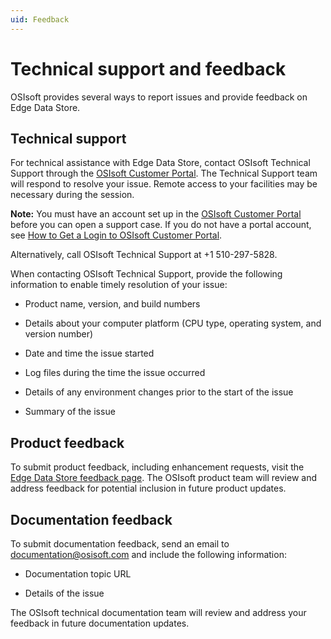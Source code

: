 ```yaml
---
uid: Feedback
---
```


# Technical support and feedback

OSIsoft provides several ways to report issues and provide feedback on Edge Data Store.

## Technical support

For technical assistance with Edge Data Store, contact OSIsoft Technical Support through the [OSIsoft Customer Portal](https://customers.osisoft.com/s/createcase). The Technical Support team will respond to resolve your issue. Remote access to your facilities may be necessary during the session.

**Note:**  You must have an account set up in the [OSIsoft Customer Portal](https://my.osisoft.com/) before you can open a support case. If you do not have a portal account, see [How to Get a Login to OSIsoft Customer Portal](https://explore.osisoft.com/myosisoft-customer-portal/how-to-get-a-login).

Alternatively, call OSIsoft Technical Support at +1 510-297-5828.

When contacting OSIsoft Technical Support, provide the following information to enable timely resolution of your issue:

- Product name, version, and build numbers

- Details about your computer platform (CPU type, operating system, and version number)

- Date and time the issue started

- Log files during the time the issue occurred

- Details of any environment changes prior to the start of the issue

- Summary of the issue  

## Product feedback

To submit product feedback, including enhancement requests, visit the [Edge Data Store feedback page](https://feedback.osisoft.com/forums/906877-edge-data-store). The OSIsoft product team will review and address feedback for potential inclusion in future product updates.

## Documentation feedback

To submit documentation feedback, send an email to [documentation@osisoft.com](mailto:documentation@osisoft.com?subject=Edge%20Data%20Store%20documentation) and include the following information:

- Documentation topic URL

- Details of the issue

The OSIsoft technical documentation team will review and address your feedback in future documentation updates.
